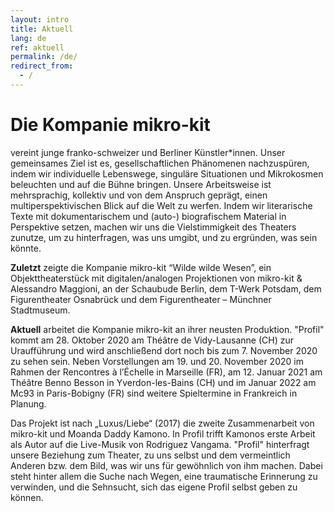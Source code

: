 ```yaml
---
layout: intro
title: Aktuell
lang: de
ref: aktuell
permalink: /de/
redirect_from:
  - /
---
```

# Die Kompanie mikro-kit
vereint junge franko-schweizer und Berliner Künstler*innen. Unser gemeinsames Ziel ist es, gesellschaftlichen Phänomenen nachzuspüren, indem wir individuelle Lebenswege, singuläre Situationen und Mikrokosmen beleuchten und auf die Bühne bringen. Unsere Arbeitsweise ist mehrsprachig, kollektiv und von dem Anspruch geprägt, einen multiperspektivischen Blick auf die Welt zu werfen. Indem wir literarische Texte mit dokumentarischem und (auto-) biografischem Material in Perspektive setzen, machen wir uns die Vielstimmigkeit des Theaters zunutze, um zu hinterfragen, was uns umgibt, und zu ergründen, was sein könnte.  

**Zuletzt** zeigte die Kompanie mikro-kit “Wilde wilde Wesen”, ein Objekttheaterstück mit digitalen/analogen Projektionen von mikro-kit & Alessandro Maggioni, an der Schaubude Berlin, dem T-Werk Potsdam, dem Figurentheater Osnabrück und dem Figurentheater – Münchner Stadtmuseum.


**Aktuell** arbeitet die Kompanie mikro-kit an ihrer neusten Produktion. "Profil" kommt am 28. Oktober 2020 am Théâtre de Vidy-Lausanne (CH) zur Uraufführung und wird anschließend dort noch bis zum 7. November 2020 zu sehen sein. Neben Vorstellungen am 19. und 20. November 2020 im Rahmen der Rencontres à l’Échelle in Marseille (FR), am 12. Januar 2021 am Théâtre Benno Besson in Yverdon-les-Bains (CH) und im Januar 2022 am Mc93 in Paris-Bobigny (FR) sind weitere Spieltermine in Frankreich in Planung.

Das Projekt ist nach „Luxus/Liebe“ (2017) die zweite Zusammenarbeit von mikro-kit und Moanda Daddy Kamono. In Profil trifft Kamonos erste Arbeit als Autor auf die Live-Musik von Rodriguez Vangama. "Profil" hinterfragt unsere Beziehung zum Theater, zu uns selbst und dem vermeintlich Anderen bzw. dem Bild, was wir uns für gewöhnlich von ihm machen. Dabei steht hinter allem die Suche nach Wegen, eine traumatische Erinnerung zu verwinden, und die Sehnsucht, sich das eigene Profil selbst geben zu können.


